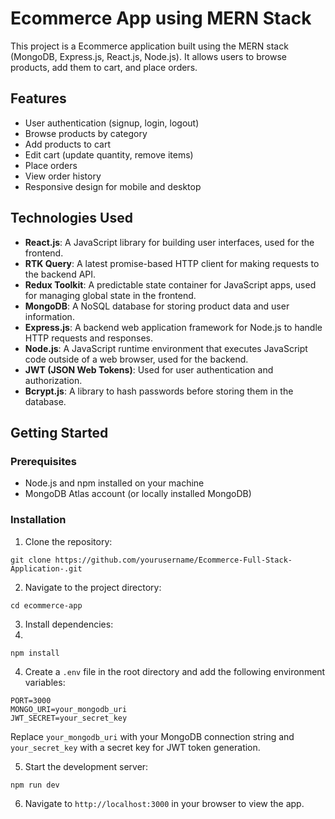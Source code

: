 # Ecommerce App using MERN Stack

This project is a Ecommerce application built using the MERN stack (MongoDB, Express.js, React.js, Node.js). It allows users to browse products, add them to cart, and place orders.

## Features

- User authentication (signup, login, logout)
- Browse products by category
- Add products to cart
- Edit cart (update quantity, remove items)
- Place orders
- View order history
- Responsive design for mobile and desktop

## Technologies Used

- **React.js**: A JavaScript library for building user interfaces, used for the frontend.
- **RTK Query**: A latest promise-based HTTP client for making requests to the backend API.
- **Redux Toolkit**: A predictable state container for JavaScript apps, used for managing global state in the frontend.
- **MongoDB**: A NoSQL database for storing product data and user information.
- **Express.js**: A backend web application framework for Node.js to handle HTTP requests and responses.
- **Node.js**: A JavaScript runtime environment that executes JavaScript code outside of a web browser, used for the backend.
- **JWT (JSON Web Tokens)**: Used for user authentication and authorization.
- **Bcrypt.js**: A library to hash passwords before storing them in the database.


## Getting Started

### Prerequisites

- Node.js and npm installed on your machine
- MongoDB Atlas account (or locally installed MongoDB)

### Installation

1. Clone the repository:
   
 ```
 git clone https://github.com/yourusername/Ecommerce-Full-Stack-Application-.git
 ```

2. Navigate to the project directory:

```
cd ecommerce-app
```

3. Install dependencies:
4. 
```
npm install
```

4. Create a `.env` file in the root directory and add the following environment variables:

```
PORT=3000
MONGO_URI=your_mongodb_uri
JWT_SECRET=your_secret_key
```

Replace `your_mongodb_uri` with your MongoDB connection string and `your_secret_key` with a secret key for JWT token generation.

5. Start the development server:
   
```
npm run dev
```

6. Navigate to `http://localhost:3000` in your browser to view the app.
